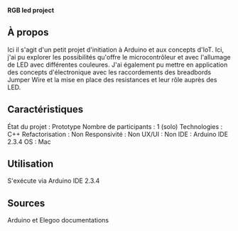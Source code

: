**RGB led project**

## À propos
Ici il s'agit d'un petit projet d'initiation à Arduino et aux concepts d'IoT. Ici, j'ai pu explorer les possibilités qu'offre le microcontrôleur et avec l'allumage 
de LED avec différentes couleures. J'ai également pu mettre en application des concepts d'électronique avec les raccordements des breadbords Jumper Wire et 
la mise en place des resistances et leur rôle auprès des LED.

## Caractéristiques
État du projet : Prototype 
Nombre de participants : 1 (solo)
Technologies : C++
Refactorisation : Non
Responsivité : Non
UX/UI : Non
IDE : Arduino IDE 2.3.4
OS : Mac 

## Utilisation
S'exécute via Arduino IDE 2.3.4

## Sources
Arduino et Elegoo documentations
